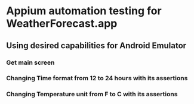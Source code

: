 # Appium automation testing for WeatherForecast.app

## Using desired capabilities for Android Emulator 

### Get main screen 
### Changing Time format from 12 to 24 hours with its assertions
### Changing Temperature unit from F to C with its assertions

